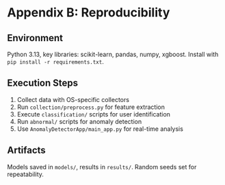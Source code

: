 # Appendix B: Reproducibility

## Environment

Python 3.13, key libraries: scikit-learn, pandas, numpy, xgboost. Install with `pip install -r requirements.txt`.

## Execution Steps

1. Collect data with OS-specific collectors
2. Run `collection/preprocess.py` for feature extraction
3. Execute `classification/` scripts for user identification
4. Run `abnormal/` scripts for anomaly detection
5. Use `AnomalyDetectorApp/main_app.py` for real-time analysis

## Artifacts

Models saved in `models/`, results in `results/`. Random seeds set for repeatability.
